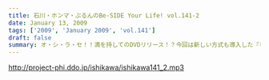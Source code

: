 ```yaml
---
title: 石川・ホンマ・ぶるんのBe-SIDE Your Life! vol.141-2
date: January 13, 2009
tags: ['2009', 'January 2009', 'vol.141']
draft: false
summary: オ・シ・ラ・セ！！満を持してのDVDリリース！？今回は新しい方式も導入した『ビーサイＳＨＯＰ』！！出来は、かなり良い感じです。NAMAE
---
```


http://project-phi.ddo.jp/ishikawa/ishikawa141_2.mp3
